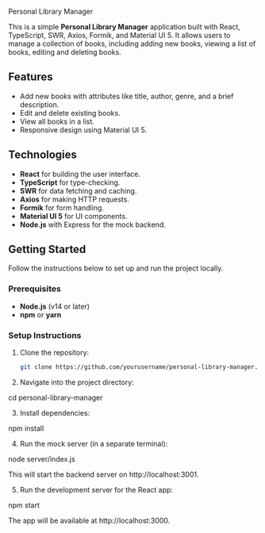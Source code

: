 Personal Library Manager

This is a simple **Personal Library Manager** application built with React, TypeScript, SWR, Axios, Formik, and Material UI 5. It allows users to manage a collection of books, including adding new books, viewing a list of books, editing and deleting books.

## Features

- Add new books with attributes like title, author, genre, and a brief description.
- Edit and delete existing books.
- View all books in a list.
- Responsive design using Material UI 5.

## Technologies

- **React** for building the user interface.
- **TypeScript** for type-checking.
- **SWR** for data fetching and caching.
- **Axios** for making HTTP requests.
- **Formik** for form handling.
- **Material UI 5** for UI components.
- **Node.js** with Express for the mock backend.

## Getting Started

Follow the instructions below to set up and run the project locally.

### Prerequisites

- **Node.js** (v14 or later)
- **npm** or **yarn**

### Setup Instructions

1. Clone the repository:

   ```bash
   git clone https://github.com/yourusername/personal-library-manager.git

2. Navigate into the project directory:

cd personal-library-manager

3. Install dependencies:

npm install

4. Run the mock server (in a separate terminal):

node server/index.js

This will start the backend server on http://localhost:3001.

5. Run the development server for the React app:

npm start

The app will be available at http://localhost:3000.